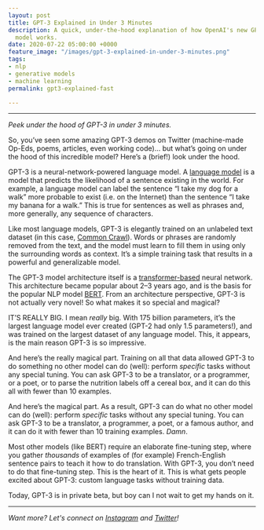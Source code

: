 ```yaml
---
layout: post
title: GPT-3 Explained in Under 3 Minutes
description: A quick, under-the-hood explanation of how OpenAI's new GPT3 language
  model works.
date: 2020-07-22 05:00:00 +0000
feature_image: "/images/gpt-3-explained-in-under-3-minutes.png"
tags:
- nlp
- generative models
- machine learning
permalink: gpt3-explained-fast

---
```

***

_Peek under the hood of GPT-3 in under 3 minutes._

<!--more-->

So, you’ve seen some amazing GPT-3 demos on Twitter (machine-made Op-Eds, poems, articles, even working code)... but what’s going on under the hood of this incredible model? Here’s a (brief!) look under the hood.

GPT-3 is a neural-network-powered language model. A [language model](https://towardsdatascience.com/language-modeling-c1cf7b983685) is a model that predicts the likelihood of a sentence existing in the world. For example, a language model can label the sentence “I take my dog for a walk” more probable to exist (i.e. on the Internet) than the sentence “I take my banana for a walk.” This is true for sentences as well as phrases and, more generally, any sequence of characters.

Like most language models, GPT-3 is elegantly trained on an unlabeled text dataset (in this case, [Common Crawl](https://commoncrawl.org/)). Words or phrases are randomly removed from the text, and the model must learn to fill them in using only the surrounding words as context. It’s a simple training task that results in a powerful and generalizable model.

The GPT-3 model architecture itself is a [transformer-based](https://towardsdatascience.com/https-medium-com-chaturangarajapakshe-text-classification-with-transformer-models-d370944b50ca) neural network. This architecture became popular about 2–3 years ago, and is the basis for the popular NLP model [BERT](https://towardsdatascience.com/bert-explained-state-of-the-art-language-model-for-nlp-f8b21a9b6270). From an architecture perspective, GPT-3 is not actually very novel! So what makes it so special and magical?

IT’S REALLY BIG. I mean _really_ big. With 175 billion parameters, it’s the largest language model ever created (GPT-2 had only 1.5 parameters!), and was trained on the largest dataset of any language model. This, it appears, is the main reason GPT-3 is so impressive.

And here’s the really magical part. Training on all that data allowed GPT-3 to do something no other model can do (well): perform _specific_ tasks without any special tuning. You can ask GPT-3 to be a translator, or a programmer, or a poet, or to parse the nutrition labels off a cereal box, and it can do this all with fewer than 10 examples.

And here’s the magical part. As a result, GPT-3 can do what no other model can do (well): perform *specific* tasks without any special tuning. You can ask GPT-3 to be a translator, a programmer, a poet, or a famous author, and it can do it with fewer than 10 training examples. _Damn_.

Most other models (like BERT) require an elaborate fine-tuning step, where you gather _thousands_ of examples of (for example) French-English sentence pairs to teach it how to do translation. With GPT-3, you don’t need to do that fine-tuning step. This is the heart of it. This is what gets people excited about GPT-3: custom language tasks without training data.

Today, GPT-3 is in private beta, but boy can I not wait to get my hands on it.

***

_Want more? Let's connect on_ [_Instagram_](https://www.instagram.com/dale_on_ai/) _and_ [_Twitter_](https://twitter.com/dalequark)_!_